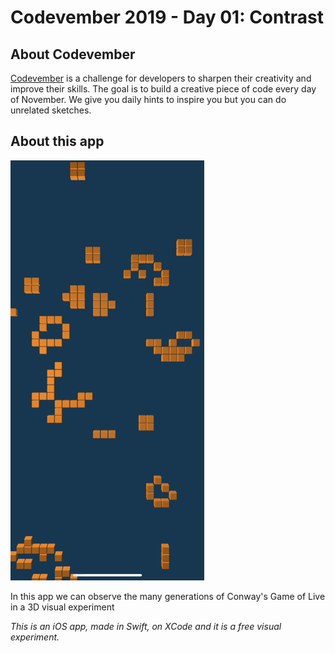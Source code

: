 # Codevember 2019 - Day 01: Contrast

## About Codevember
[Codevember](http://codevember.xyz) is a challenge for developers to sharpen their creativity and improve their skills. The goal is to build a creative piece of code every day of November. We give you daily hints to inspire you but you can do unrelated sketches.

## About this app
![preview image](/images/01_contrast.PNG)

In this app we can observe the many generations of Conway's Game of Live in a 3D visual experiment

_This is an iOS app, made in Swift, on XCode and it is a free visual experiment._

